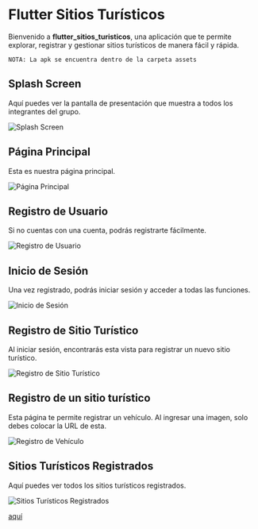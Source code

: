 # Flutter Sitios Turísticos

Bienvenido a **flutter_sitios_turisticos**, una aplicación que te permite explorar, registrar y gestionar sitios turísticos de manera fácil y rápida.

`NOTA: La apk se encuentra dentro de la carpeta assets`

## Splash Screen

Aquí puedes ver la pantalla de presentación que muestra a todos los integrantes del grupo.

![Splash Screen](https://github.com/Einarr07/flutter-sitios_turisticos/assets/96399138/485b2d4f-45ad-4d89-8664-fbbe4046a683)

## Página Principal

Esta es nuestra página principal.

![Página Principal](https://github.com/Einarr07/flutter-sitios_turisticos/assets/96399138/7ab36560-5d20-46fa-a56e-e7dd94ea47ff)

## Registro de Usuario

Si no cuentas con una cuenta, podrás registrarte fácilmente.

![Registro de Usuario](https://github.com/Einarr07/flutter-sitios_turisticos/assets/96399138/f9ddbe67-4d3a-4a2f-8f72-828399a1d69d)

## Inicio de Sesión

Una vez registrado, podrás iniciar sesión y acceder a todas las funciones.

![Inicio de Sesión](https://github.com/Einarr07/flutter-sitios_turisticos/assets/96399138/07314236-e1f8-45b2-b48b-5b4f3cfd8387)

## Registro de Sitio Turístico

Al iniciar sesión, encontrarás esta vista para registrar un nuevo sitio turístico.

![Registro de Sitio Turístico](https://github.com/Einarr07/flutter-sitios_turisticos/assets/96399138/6d381e63-e6ac-4ad4-b97b-341eb6a0ca48)

## Registro de un sitio turístico

Esta página te permite registrar un vehículo. Al ingresar una imagen, solo debes colocar la URL de esta.

![Registro de Vehículo](https://github.com/Einarr07/flutter-sitios_turisticos/assets/96399138/175c5566-2f3a-4b82-ab31-38469bc288e1)

## Sitios Turísticos Registrados

Aquí puedes ver todos los sitios turísticos registrados. 

![Sitios Turísticos Registrados](https://github.com/Einarr07/flutter-sitios_turisticos/assets/96399138/b3ee344e-28dc-4a65-861e-40b8f7326d67)

[aquí](https://drive.google.com/drive/folders/10zT9RwDqEcHw0_5mDcFqOnwiko7HuDay)

